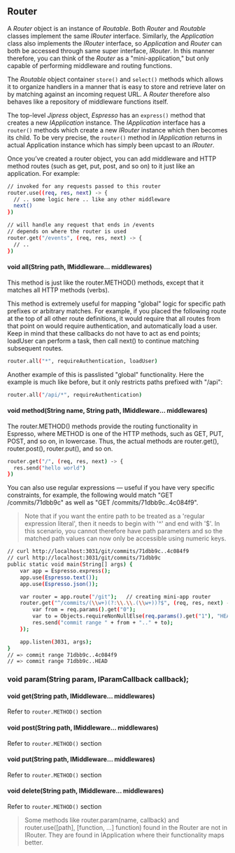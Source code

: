 ## Router

A _Router_ object is an instance of _Routable_. Both _Router_ and _Routable_ classes implement the same _IRouter_
interface. Similarly, the _Application_ class also implements the _IRouter_ interface, so _Application_ and _Router_
can both be accessed through same super interface, _IRouter_. In this manner therefore, you can think of the _Router_
as a "mini-application," but only capable of performing middleware and routing functions.

The _Routable_ object container ```store()``` and ```select()``` methods which allows it to organize handlers in a
manner that is easy to store and retrieve later on by matching against an incoming request URL. A _Router_ therefore
also behaves like a repository of middleware functions itself.

The top-level _Jipress_ object, _Espresso_ has an ```express()``` method that creates a new _IApplication_ instance.
The _IApplication_ interface has a ```router()``` methods which create a new _IRouter_ instance which then becomes its
child. To be very precise, the ```router()``` method in _IApplication_ returns in actual Application instance which
has simply been upcast to an _IRouter_.

Once you’ve created a router object, you can add middleware and HTTP method routes (such as get, put, post, and so on)
to it just like an application. For example:

```bash
// invoked for any requests passed to this router
router.use((req, res, next) -> {
  // .. some logic here .. like any other middleware
  next()
})

// will handle any request that ends in /events
// depends on where the router is used
router.get("/events", (req, res, next) -> {
  // ..
})
```

#### void all(String path, IMiddleware... middlewares)

This method is just like the router.METHOD() methods, except that it matches all HTTP methods (verbs).

This method is extremely useful for mapping "global" logic for specific path prefixes or arbitrary matches. For example,
if you placed the following route at the top of all other route definitions, it would require that all routes from that
point on would require authentication, and automatically load a user. Keep in mind that these callbacks do not have to
act as end points; loadUser can perform a task, then call next() to continue matching subsequent routes.

```bash
router.all("*", requireAuthentication, loadUser)
```

Another example of this is passlisted "global" functionality. Here the example is much like before, but it only
restricts paths prefixed with "/api":

```bash
router.all("/api/*", requireAuthentication)
```

#### void method(String name, String path, IMiddleware... middlewares)

The router.METHOD() methods provide the routing functionality in Espresso, where METHOD is one of the HTTP methods,
such as GET, PUT, POST, and so on, in lowercase. Thus, the actual methods are router.get(), router.post(), router.put(),
and so on.

```bash
router.get("/", (req, res, next) -> {
  res.send("hello world")
})
```

You can also use regular expressions — useful if you have very specific constraints, for example, the following would
match "GET /commits/71dbb9c" as well as "GET /commits/71dbb9c..4c084f9".

> Note that if you want the entire path to be treated as a 'regular expression literal', then it needs to begin with
> '^' and end with '$'. In this scenario, you cannot therefore have path parameters and so the matched path values can
> now only be accessible using numeric keys.

```bash
// curl http://localhost:3031/git/commits/71dbb9c..4c084f9
// curl http://localhost:3031/git/commits/71dbb9c
public static void main(String[] args) {
    var app = Espresso.express();
    app.use(Espresso.text());
    app.use(Espresso.json());

    var router = app.route("/git");   // creating mini-app router
    router.get("^/commits/(\\w+)(?:\\.\\.(\\w+))?$", (req, res, next) -> {
        var from = req.params().get("0");
        var to = Objects.requireNonNullElse(req.params().get("1"), "HEAD");
        res.send("commit range " + from + ".." + to);
    });

    app.listen(3031, args);
}
// => commit range 71dbb9c..4c084f9
// => commit range 71dbb9c..HEAD
```

### void param(String param, IParamCallback callback);

#### void get(String path, IMiddleware... middlewares)

Refer to ```router.METHOD()``` section

#### void post(String path, IMiddleware... middlewares)

Refer to ```router.METHOD()``` section

#### void put(String path, IMiddleware... middlewares)

Refer to ```router.METHOD()``` section

#### void delete(String path, IMiddleware... middlewares)

Refer to ```router.METHOD()``` section

> Some methods like router.param(name, callback) and router.use([path], [function, ...] function) found in the Router
> are not in IRouter. They are found in IApplication where their functionality maps better.